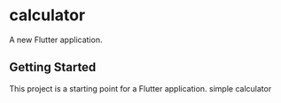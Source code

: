 # calculator

A new Flutter application.

## Getting Started

This project is a starting point for a Flutter application.
simple calculator
